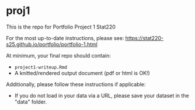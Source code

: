 # proj1

This is the repo for Portfolio Project 1 Stat220

For the most up-to-date instructions, please see: https://stat220-s25.github.io/portfolio/portfolio-1.html

At minimum, your final repo should contain: 

  - `project1-writeup.Rmd`
  - A knitted/rendered output document (pdf or html is OK!)
  
Additionally, please follow these instructions if applicable: 

  - If you do not load in your data via a URL, please save your dataset in the "data" folder. 
